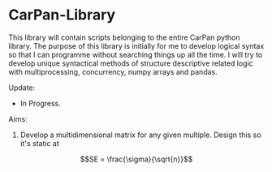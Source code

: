 # CarPan-Library

This library will contain scripts belonging to the entire CarPan python library. 
The purpose of this library is initially for me to develop logical syntax so that I can programme without searching things up all the time.
I will try to develop unique syntactical methods of structure descriptive related logic with multiprocessing, concurrency, numpy arrays and pandas.

Update:
- In Progress.

Aims:
1. Develop a multidimensional matrix for any given multiple. Design this so it's static at 

```math
SE = \frac{\sigma}{\sqrt{n}}
```
